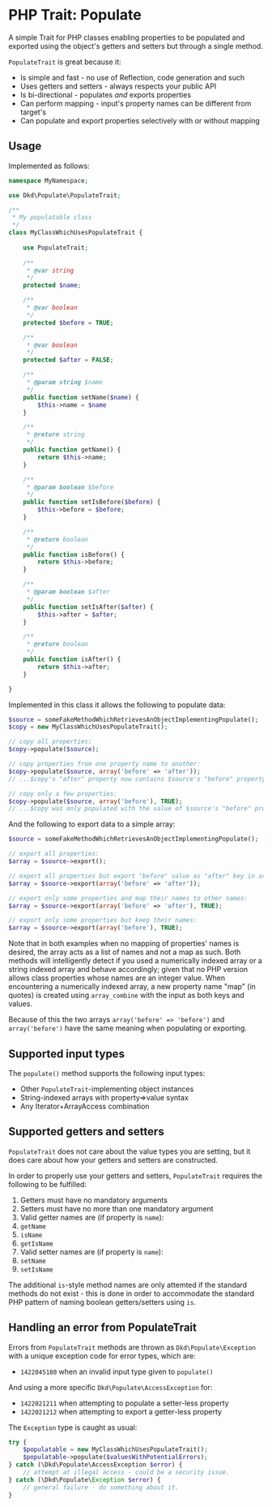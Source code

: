 PHP Trait: Populate
===================

A simple Trait for PHP classes enabling properties to be populated
and exported using the object's getters and setters but through a
single method.

`PopulateTrait` is great because it:

* Is simple and fast - no use of Reflection, code generation and such
* Uses getters and setters - always respects your public API
* Is bi-directional - populates *and* exports properties
* Can perform mapping - input's property names can be different from target's
* Can populate and export properties selectively with or without mapping

Usage
-----

Implemented as follows:

```php
namespace MyNamespace;

use Dkd\Populate\PopulateTrait;

/**
 * My populatable class
 */
class MyClassWhichUsesPopulateTrait {
	
	use PopulateTrait;
	
	/**
	 * @var string
	 */
	protected $name;

	/**
	 * @var boolean
	 */
	protected $before = TRUE;

	/**
	 * @var boolean
	 */
	protected $after = FALSE;

	/**
	 * @param string $name
	 */
	public function setName($name) {
		$this->name = $name
	}

	/**
	 * @return string
	 */
	public function getName() {
		return $this->name;
	}

	/**
	 * @param boolean $before
	 */
	public function setIsBefore($before) {
		$this->before = $before;
	}

	/**
	 * @return boolean
	 */
	public function isBefore() {
		return $this->before;
	}

	/**
	 * @param boolean $after
	 */
	public function setIsAfter($after) {
		$this->after = $after;
	}

	/**
	 * @return boolean
	 */
	public function isAfter() {
		return $this->after;
	}

}

```

Implemented in this class it allows the following to populate data:

```php
$source = someFakeMethodWhichRetrievesAnObjectImplementingPopulate(); 
$copy = new MyClassWhichUsesPopulateTrait();

// copy all properties:
$copy->populate($source);

// copy properties from one property name to another:
$copy->populate($source, array('before' => 'after'));
// ...$copy's "after" property now contains $source's "before" property value

// copy only a few properties:
$copy->populate($source, array('before'), TRUE);
// ...$copy was only populated with the value of $source's "before" property.
```

And the following to export data to a simple array:

```php
$source = someFakeMethodWhichRetrievesAnObjectImplementingPopulate();

// export all properties:
$array = $source->export();

// export all properties but export "before" value as "after" key in array:
$array = $source->export(array('before' => 'after'));

// export only some properties and map their names to other names:
$array = $source->export(array('before' => 'after'), TRUE);

// export only some properties but keep their names:
$array = $source->export(array('before'), TRUE);
```

Note that in both examples when no mapping of properties' names is
desired, the array acts as a list of names and not a map as such.
Both methods will intelligently detect if you used a numerically
indexed array or a string indexed array and behave accordingly;
given that no PHP version allows class properties whose names are
an integer value. When encountering a numerically indexed array,
a new property name "map" (in quotes) is created using `array_combine`
with the input as both keys and values.

Because of this the two arrays `array('before' => 'before')` and
`array('before')` have the same meaning when populating or exporting.

Supported input types
---------------------

The `populate()` method supports the following input types:

* Other `PopulateTrait`-implementing object instances
* String-indexed arrays with property=>value syntax
* Any Iterator+ArrayAccess combination

Supported getters and setters
-----------------------------

`PopulateTrait` does not care about the value types you are setting,
but it does care about how your getters and setters are constructed.

In order to properly use your getters and setters, `PopulateTrait`
requires the following to be fulfilled:

1. Getters must have no mandatory arguments
2. Setters must have no more than one mandatory argument
3. Valid getter names are (if property is `name`):
  1. `getName`
  2. `isName`
  3. `getIsName`
4. Valid setter names are (if property is `name`):
  1. `setName`
  2. `setIsName`
  
The additional `is`-style method names are only attemted if the
standard methods do not exist - this is done in order to accommodate
the standard PHP pattern of naming boolean getters/setters using `is`.

Handling an error from PopulateTrait
------------------------------------

Errors from `PopulateTrait` methods are thrown as `Dkd\Populate\Exception`
with a unique exception code for error types, which are:

* `1422045180` when an invalid input type given to `populate()`

And using a more specific `Dkd\Populate\AccessException` for:

* `1422021211` when attempting to populate a setter-less property
* `1422021212` when attempting to export a getter-less property

The `Exception` type is caught as usual:

```php
try {
	$populatable = new MyClassWhichUsesPopulateTrait();
	$populatable->populate($valuesWithPotentialErrors);
} catch (\Dkd\Populate\AccessException $error) {
	// attempt at illegal access - could be a security issue.
} catch (\Dkd\Populate\Exception $error) {
	// general failure - do something about it.
}

```

